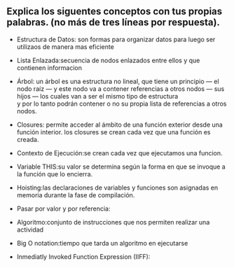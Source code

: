 ﻿## Explica los siguentes conceptos con tus propias palabras. (no más de tres líneas por respuesta).

* Estructura de Datos: son formas para organizar datos para luego ser utilizaos de manera mas eficiente

* Lista Enlazada:secuencia de nodos enlazados entre ellos y que contienen informacion

* Árbol: un árbol es una estructura no lineal, que tiene un principio — el nodo raíz — y este nodo va a 
contener referencias a otros nodos — sus hijos — los cuales van a ser el mismo tipo de estructura  
y por lo tanto podrán contener o no su propia lista de referencias a otros nodos.

* Closures: permite acceder al ámbito de una función exterior desde una función interior. 
 los closures se crean cada vez que una función es creada. 

* Contexto de Ejecución:se crean cada vez que ejecutamos una funcion. 

* Variable THIS:su valor se determina según la forma en que se invoque a la función que lo encierra.

* Hoisting:las declaraciones de variables y funciones son asignadas en memoria durante la fase de compilación.

* Pasar por valor y por referencia:

* Algoritmo:conjunto de instrucciones que nos permiten realizar una actividad

* Big O notation:tiempo que tarda un algoritmo en ejecutarse

* Inmediatly Invoked Function Expression (IIFF):
